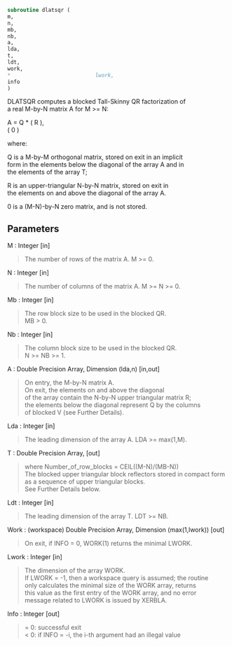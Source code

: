 ```fortran  
subroutine dlatsqr (  
m,  
n,  
mb,  
nb,  
a,  
lda,  
t,  
ldt,  
work,  
*                           lwork,  
info  
)  
```  
  
DLATSQR computes a blocked Tall-Skinny QR factorization of  
a real M-by-N matrix A for M >= N:  
  
A = Q * ( R ),  
( 0 )  
  
where:  
  
Q is a M-by-M orthogonal matrix, stored on exit in an implicit  
form in the elements below the diagonal of the array A and in  
the elements of the array T;  
  
R is an upper-triangular N-by-N matrix, stored on exit in  
the elements on and above the diagonal of the array A.  
  
0 is a (M-N)-by-N zero matrix, and is not stored.  
  
  
## Parameters  
M : Integer [in]  
> The number of rows of the matrix A.  M >= 0.  
  
N : Integer [in]  
> The number of columns of the matrix A. M >= N >= 0.  
  
Mb : Integer [in]  
> The row block size to be used in the blocked QR.  
> MB > 0.  
  
Nb : Integer [in]  
> The column block size to be used in the blocked QR.  
> N >= NB >= 1.  
  
A : Double Precision Array, Dimension (lda,n) [in,out]  
> On entry, the M-by-N matrix A.  
> On exit, the elements on and above the diagonal  
> of the array contain the N-by-N upper triangular matrix R;  
> the elements below the diagonal represent Q by the columns  
> of blocked V (see Further Details).  
  
Lda : Integer [in]  
> The leading dimension of the array A.  LDA >= max(1,M).  
  
T : Double Precision Array, [out]  
> where Number_of_row_blocks = CEIL((M-N)/(MB-N))  
> The blocked upper triangular block reflectors stored in compact form  
> as a sequence of upper triangular blocks.  
> See Further Details below.  
  
Ldt : Integer [in]  
> The leading dimension of the array T.  LDT >= NB.  
  
Work : (workspace) Double Precision Array, Dimension (max(1,lwork)) [out]  
> On exit, if INFO = 0, WORK(1) returns the minimal LWORK.  
  
Lwork : Integer [in]  
> The dimension of the array WORK.  
> If LWORK = -1, then a workspace query is assumed; the routine  
> only calculates the minimal size of the WORK array, returns  
> this value as the first entry of the WORK array, and no error  
> message related to LWORK is issued by XERBLA.  
  
Info : Integer [out]  
> = 0:  successful exit  
> < 0:  if INFO = -i, the i-th argument had an illegal value  
  
